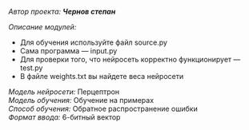*Автор проекта:* ***Чернов степан***

*Описание модулей:*
- Для обучения используйте файл source.py
- Сама программа — input.py
- Для проверки того, что нейросеть корректно функционирует — test.py
- В файле weights.txt вы найдете веса нейросети

*Модель нейросети:* Перцептрон  
*Модель обучения:* Обучение на примерах  
*Способ обучения:* Обратное распространение ошибки  
*Формат ввода:* 6-битный вектор  
